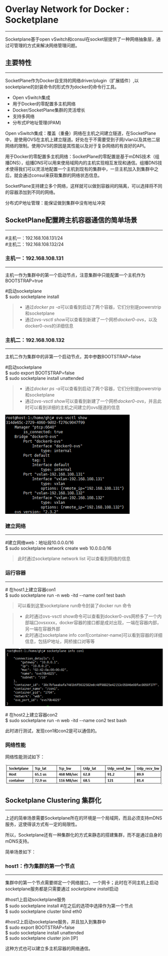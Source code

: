 # Overlay Network for Docker : Socketplane
***

Socketplane基于open vSwitch和consul在socket层提供了一种网络抽象层，通过可管理的方式来解决网络管理问题。

## 主要特性
***

SocketPlane作为Docker自支持的网络driver/plugin（扩展插件）,以socketplane的封装命令的形式作为docker的命令行工具。

* Open vSwitch集成
* 用于Docker的零配置多主机网络
* Docker/SocketPlane集群的灵活增长
* 支持多网络
* 分布式IP地址管理(IPAM)

Open vSwitch集成：覆盖（重叠）网络在主机之间建立隧道，在SocketPlane中，是使用OVS在主机上建立隧道。好处在于不需要受到子网/vlan以及其他二层网络的限制。使用OVS的原因是其性能以及对于复杂网络的有良好的API。

用于Docker的零配置多主机网络：SocketPlane的零配置是基于mDNS技术（组播DNS），组播DNS可以用来使局域网内的主机实现相互发现和通信。组播DNS技术使得我们可以灵活地配置一个主机到现有的集群中，一旦主机加入到集群中之后，就会通过consul来获取集群的网络状态信息。

SocketPlane支持建立多个网络，这样就可以做到容器间的隔离，可以选择将不同的容器添加到不同的网络。

分布式IP地址管理：能保证做到集群中没有地址冲突

## SocketPlane配置跨主机容器通信的简单场景
***

\#主机一：192.168.108.131/24  
\#主机二：192.168.108.132/24  

### 主机一：192.168.108.131
***
主机一作为集群中的第一个启动节点，注意集群中只能配置一个主机作为BOOTSTRAP=true

\#启动socketplane  
$ sudo socketplane install 

> * 通过*docker ps -a*可以查看到启动了两个容器，它们分别是powerstrip和socketplane
> * 通过*ovs-vsctl show*可以查看到新建了一个网桥*docker0-ovs*，以及docker0-ovs的详细信息

### 主机二：192.168.108.132
***
主机二作为集群中的非第一个启动节点，其中参数BOOTSTRAP=false

\#启动socketplane  
$ sudo export BOOTSTRAP=false  
$ sudo socketplane install unattended

> * 通过*docker ps -a*可以查看到启动了两个容器，它们分别是powerstrip和socketplane
> * 通过*ovs-vsctl show*可以查看到新建了一个网桥*docker0-ovs*，并且此时可以看到详细的主机之间建立的ovs隧道的信息

![socketplane-ovs](socketplane-1.png)

### 建立网络
***
\#建立网络web：地址段10.0.0.0/16  
$ sudo socketplane network create web 10.0.0.0/16  

> 此时通过socketplane network list 可以查看到网络的信息

### 运行容器
***
\# 在host1上建立容器con1  
$ sudo socketplane run -n web -itd --name con1 test bash  

> 可以看到这里socketplane run命令封装了docker run 命令

> * 此时通过ovs-vsctl show命令可以查看到docker0-ovs网桥多了一个内部端口ovsxxxx，docker容器的接口都是成对出现，一端在容器内部，另一端在容器外部
> * 此时通过socketplane info con1[container-name]可以看到容器的详细信息，包括IP地址，网桥接口对等等

![socketplane-2](socketplane-2.png)

\# 在host2上建立容器con2  
$ sudo socketplane run -n web -itd --name con2 test bash

此时进行测试，发现con1和con2是可以通信的。

### 网络性能

网络性能测试如下：

![socketplane-test](socketplane-test.png)

## Socketplane Clustering 集群化
***
上述的简单场景需要Socketplane所在的环境是一个局域网，而且必须支持mDNS服务，这使得该方式有一定的局限性。

所以，Socketplane还有一种集群化的方式来静态的搭建集群，而不是通过自身的mDNS支持。

简单场景如下：

### host1：作为集群的第一个节点
***
集群中的第一个节点需要绑定一个网络接口，一个网卡；此时在不同主机上启动socketplane服务都是只需要通过 *socketplane install*启动

\#host1上启动socketplane服务  
$ sudo socketplane install   \#在之后的选项中选择作为第一个节点  
$ sudo socketplane cluster bind eth0   

\#host2上启动socketplane服务，并且加入到集群中  
$ sudo export BOOTSTRAP=false  
$ sudo socketplane install unattended  
$ sudo socketplane cluster join [IP]

这种方式也可以建立多主机容器的网络通信。








